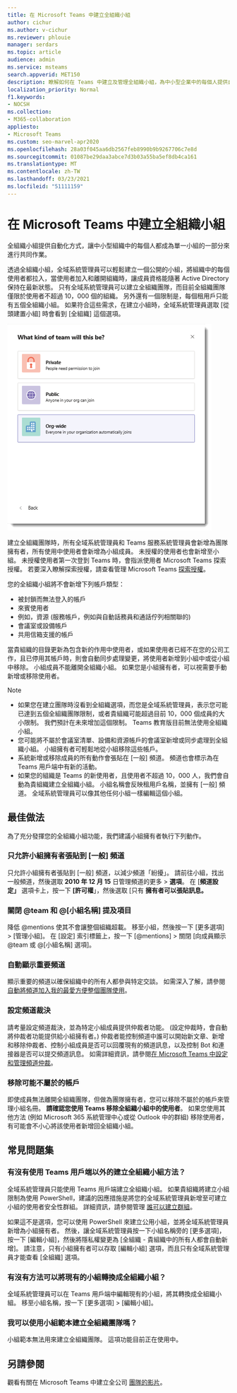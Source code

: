 ```yaml
---
title: 在 Microsoft Teams 中建立全組織小組
author: cichur
ms.author: v-cichur
ms.reviewer: phlouie
manager: serdars
ms.topic: article
audience: admin
ms.service: msteams
search.appverid: MET150
description: 瞭解如何在 Teams 中建立及管理全組織小組，為中小型企業中的每個人提供自動共同合作的方式。
localization_priority: Normal
f1.keywords:
- NOCSH
ms.collection:
- M365-collaboration
appliesto:
- Microsoft Teams
ms.custom: seo-marvel-apr2020
ms.openlocfilehash: 28a03f045aa6db2567feb8990b9b9267706c7e8d
ms.sourcegitcommit: 01087be29daa3abce7d3b03a55ba5ef8db4ca161
ms.translationtype: MT
ms.contentlocale: zh-TW
ms.lasthandoff: 03/23/2021
ms.locfileid: "51111159"
---
```

# <a name="create-an-org-wide-team-in-microsoft-teams"></a>在 Microsoft Teams 中建立全組織小組

全組織小組提供自動化方式，讓中小型組織中的每個人都成為單一小組的一部分來進行共同作業。

透過全組織小組，全域系統管理員可以輕鬆建立一個公開的小組，將組織中的每個使用者都拉入，當使用者加入和離開組織時，讓成員資格能隨著 Active Directory 保持在最新狀態。 只有全域系統管理員可以建立全組織團隊，而目前全組織團隊僅限於使用者不超過 10，000 個的組織。 另外還有一個限制是，每個租用戶只能有五個全組織小組。 如果符合這些需求，在建立小組時，全域系統管理員選取 [從頭建置小組] 時會看到 [全組織] 這個選項。 

![建立全組織小組的全組織選項螢幕擷取畫面](media/create-org-wide-team.png "建立全組織小組的全組織選項螢幕擷取畫面")

建立全組織團隊時，所有全域系統管理員和 Teams 服務系統管理員會新增為團隊擁有者，所有使用中使用者會新增為小組成員。 未授權的使用者也會新增至小組。 未授權使用者第一次登到 Teams 時，會指派使用者 Microsoft Teams 探索授權。 若要深入瞭解探索授權，請查看管理 Microsoft Teams [探索授權](teams-exploratory.md)。 

您的全組織小組將不會新增下列帳戶類型：

- 被封鎖而無法登入的帳戶
- 來賓使用者
- 例如，資源 (服務帳戶，例如與自動話務員和通話佇列相關聯的) 
- 會議室或設備帳戶
- 共用信箱支援的帳戶

當貴組織的目錄更新為包含新的作用中使用者，或如果使用者已經不在您的公司工作，且已停用其帳戶時，則會自動同步處理變更，將使用者新增到小組中或從小組中移除。 小組成員不能離開全組織小組。 如果您是小組擁有者，可以視需要手動新增或移除使用者。

> [!NOTE]
> - 如果您在建立團隊時沒看到全組織選項，而您是全域系統管理員，表示您可能已達到五個全組織團隊限制，或者貴組織可能超過目前 10，000 個成員的大小限制。 我們預計在未來增加這個限制。 Teams 教育版目前無法使用全組織小組。
> - 您可能將不屬於會議室清單、設備和資源帳戶的會議室新增或同步處理到全組織小組。 小組擁有者可輕鬆地從小組移除這些帳戶。
> - 系統新增或移除成員的所有動作會張貼在 [一般] 頻道。 頻道也會標示為在 Teams 用戶端中有新的活動。
> - 如果您的組織是 Teams 的新使用者，且使用者不超過 10，000 人，我們會自動為貴組織建立全組織小組。 小組名稱會反映租用戶名稱，並擁有 [一般] 頻道。 全域系統管理員可以像其他任何小組一樣編輯這個小組。 

## <a name="best-practices"></a>最佳做法

為了充分發揮您的全組織小組功能，我們建議小組擁有者執行下列動作。

### <a name="allow-only-team-owners-to-post-to-the-general-channel"></a>只允許小組擁有者張貼到 [一般] 頻道

只允許小組擁有者張貼到 [一般] 頻道，以減少頻道「紛擾」。 請前往小組，找出一般頻道，然後選取 **2010 年 12 月 15** 日管理頻道的更多  >  **選項**。 在 [**頻道設定」** 選項卡上，按一下 **[許可權**」，然後選取 [只有 **擁有者可以張貼訊息。**

### <a name="turn-off-team-and-team-name-mentions"></a>關閉 @team 和 @[小組名稱] 提及項目

 降低 @mentions 使其不會讓整個組織超載。 移至小組，然後按一下 [更多選項]  >  [管理小組]。 在 [設定] 索引標籤上，按一下 [@mentions]<strong></strong> > 關閉 [向成員顯示 @team 或 @[小組名稱] 選項]。 

### <a name="automatically-show-important-channels"></a>自動顯示重要頻道

顯示重要的頻道以確保組織中的所有人都參與特定交談。 如需深入了解，請參閱[自動將頻道加入我的最愛方便整個團隊使用](https://support.office.com/article/auto-favorite-channels-for-the-whole-team-a948272c-5aa5-429c-863c-4e1e1cd6b0f6)。 

### <a name="set-up-channel-moderation"></a>設定頻道裁決

請考量設定頻道裁決，並為特定小組成員提供仲裁者功能。 (設定仲裁時，會自動將仲裁者功能提供給小組擁有者。) 仲裁者能控制頻道中誰可以開始新文章、新增和移除仲裁者、控制小組成員是否可以回覆現有的頻道訊息，以及控制 Bot 和連接器是否可以提交頻道訊息。 如需詳細資訊，請參閱[在 Microsoft Teams 中設定和管理頻道仲裁](manage-channel-moderation-in-teams.md)。

### <a name="remove-accounts-that-might-not-belong"></a>移除可能不屬於的帳戶

即使成員無法離開全組織團隊，但做為團隊擁有者，您可以移除不屬於的帳戶來管理小組名冊。 **請確認您使用 Teams 移除全組織小組中的使用者**。 如果您使用其他方法 (例如 Microsoft 365 系統管理中心或從 Outlook 中的群組) 移除使用者，有可能會不小心將該使用者新增回全組織小組。

## <a name="faq"></a>常見問題集

### <a name="is-there-a-way-to-create-an-org-wide-team-other-than-using-the-teams-client"></a>有沒有使用 Teams 用戶端以外的建立全組織小組方法？

全域系統管理員只能使用 Teams 用戶端建立全組織小組。 如果貴組織將建立小組限制為使用 PowerShell，建議的因應措施是將您的全域系統管理員新增至可建立小組的使用者安全性群組。 詳細資訊，請參閱管理 [誰可以建立群組](/microsoft-365/admin/create-groups/manage-creation-of-groups)。

如果這不是選項，您可以使用 PowerShell 來建立公用小組，並將全域系統管理員新增為小組擁有者。 然後，讓全域系統管理員按一下小組名稱旁的 [更多選項]，按一下 [編輯小組]，然後將隱私權變更為 [全組織 - 貴組織中的所有人都會自動新增]。 請注意，只有小組擁有者可以存取 [編輯小組] 選項，而且只有全域系統管理員才能查看 [全組織] 選項。

### <a name="is-there-a-way-to-convert-an-existing-team-to-an-org-wide-team"></a>有沒有方法可以將現有的小組轉換成全組織小組？

全域系統管理員可以在 Teams 用戶端中編輯現有的小組，將其轉換成全組織小組。 移至小組名稱，按一下 [更多選項]  >  [編輯小組]。

### <a name="can-i-create-an-org-wide-team-using-a-team-template"></a>我可以使用小組範本建立全組織團隊嗎？

小組範本無法用來建立全組織團隊。 這項功能目前正在使用中。 

## <a name="see-also"></a>另請參閱

觀看有關在 Microsoft Teams 中建立全公司 [團隊的影片](https://support.office.com/article/037bb27a-bcc9-48fe-8d72-44d9482420a3)。